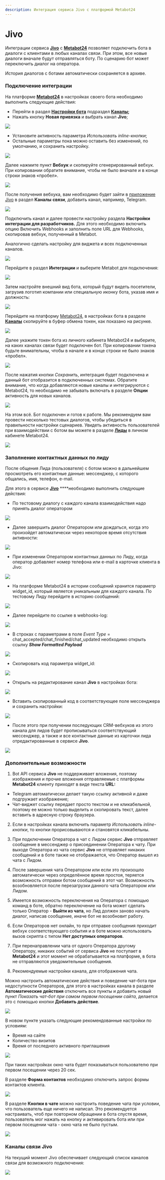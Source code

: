```yaml
---
description: Интеграция сервиса Jivo с платформой Metabot24
---
```


# Jivo

Интеграции сервиса [**Jivo**](https://www.jivo.ru) с [**Metabot24**](https://app.metabot24.com) позволяет подключить бота в диалоги с клиентами в любых каналах связи. При этом, все новые диалоги вначале будут отправляться боту. По сценарию бот может переключить диалог на оператора.

История диалогов с ботами автоматически сохраняется в архиве.

### Подключение интеграции

На платформе [**Metabot24**](https://app.metabot24.com) в настройках своего бота необходимо выполнить следующие действия:

* Перейти в раздел [**Настройки бота**](https://app.metabot24.com/bot-channel#) подраздел [**Каналы**](https://metarex.gitbook.io/metabot24/panel-upravleniya-botom/kanaly)**;**
* Нажать кнопку **Новая привязка** и выбрать канал **Jivo**;

![](../.gitbook/assets/izobrazhenie%20%28322%29.png)

* Установите активность параметра _Использовать inline-кнопки_;
* Остальные параметры пока можно оставить без изменений, по умолчанию, и сохранить настройку.

![](../.gitbook/assets/izobrazhenie%20%28330%29.png)

Далее нажмите пункт **Вебхук** и скопируйте сгенерированный вебхук. При копировании обратите внимание, чтобы не было вначале и в конце строки знаков «пробел».

![](../.gitbook/assets/izobrazhenie%20%28375%29.png)

После получения вебхука, вам необходимо будет зайти в [приложение Jivo](https://app.jivosite.com/settings/integrations) в раздел **Каналы** **связи**, добавить канал, например, Telegram.

![](../.gitbook/assets/izobrazhenie%20%28230%29.png)

Подключить канал и далее провести настройку раздела **Настройки интеграции для разработчиков.** Для этого необходимо включить опцию Включить Webhooks и  заполнить поле URL для Webhooks, скопировав вебхук, полученный в Metabot.

Аналогично сделать настройку для виджета и всех подключенных каналов.

![](../.gitbook/assets/izobrazhenie%20%28316%29.png)

Перейдите в раздел **Интеграции** и выберите Metabot для подключения:

![](../.gitbook/assets/izobrazhenie%20%2816%29.png)

Затем настройте внешний вид бота, который будут видеть посетители, загрузив логотип компании или специальную иконку бота, указав имя и должность:

![](../.gitbook/assets/izobrazhenie%20%2857%29.png)

Перейдите на платформу [Metabot24](https://app.metabot24.com), в настройках бота в разделе [**Каналы**](https://app.metabot24.com/bot-channel) скопируйте в буфер обмена токен, как показано на рисунке.

![](../.gitbook/assets/izobrazhenie%20%28116%29.png)

Далее укажите токен бота из личного кабинета Metabot24 и выберите, на каких каналах связи будет подключен бот. При копировании токена будьте внимательны, чтобы в начале и в конце строки не было знаков «пробел».

![](../.gitbook/assets/izobrazhenie%20%28296%29.png)

После нажатия кнопки _Сохранить_, интеграция будет подключена и данный бот отобразится в подключенных системах. Обратите внимание, что когда добавляются новые каналы и интегрируются с Metabot24, то необходимо не забывать включать в разделе **Опции** активность для новых каналов.

![](../.gitbook/assets/izobrazhenie%20%2882%29.png)

На этом всё. Бот подключен и готов к работе. Мы рекомендуем вам провести несколько тестовых диалогов, чтобы убедиться в правильности настройки сценариев. Увидеть активность пользователей при взаимодействии с ботом вы можете в разделе [**Лиды**](https://app.metabot24.com/lead) в личном кабинете Metabot24.

![](../.gitbook/assets/izobrazhenie%20%28234%29.png)

### Заполнение контактных данных по лиду

После общения Лида \(пользователя\) с ботом можно в дальнейшем просмотреть его контактные данные: мессенджер, с которого общались, имя, телефон, e-mail.

Для этого в сервисе [**Jivo**](https://app.jivosite.com) ****необходимо выполнить следующие действия:

* По тестовому диалогу с каждого канала взаимодействия надо принять диалог оператором 

![](../.gitbook/assets/izobrazhenie%20%28161%29.png)

* Далее завершить диалог Оператором или дождаться, когда это произойдет автоматически через некоторое время отсутствия активности: 

![](../.gitbook/assets/izobrazhenie%20%28363%29.png)

* При изменении Оператором контактных данных по Лиду, когда оператор добавляет номер телефона или e-mail в карточке клиента в Jivo:

![](../.gitbook/assets/izobrazhenie%20%2869%29.png)

* На платформе Metabot24 в истории сообщений хранится параметр widget\_id, который является уникальным для каждого канала. По тестовому Лиду перейдите в историю сообщений:

![](../.gitbook/assets/izobrazhenie%20%2898%29.png)

* Далее перейдите по ссылке в webhooks-log:

![](../.gitbook/assets/izobrazhenie%20%28288%29.png)

* В строках с параметрами в поле _Event Type_ = chat\_accepted/chat\_finished/chat\_updated необходимо открыть ссылку _**Show Formatted Payload**_

![](../.gitbook/assets/izobrazhenie%20%28262%29.png)

* Cкопировать код параметра widget\_id:

![](../.gitbook/assets/izobrazhenie%20%28301%29.png)

* Открыть на редактирование канал **Jivo** в настройках бота:

![](../.gitbook/assets/izobrazhenie%20%287%29.png)

* Вставить скопированный код в соответствующее поле мессенджера и сохранить настройки:

![](../.gitbook/assets/izobrazhenie%20%28317%29.png)

* После этого при получении последующих CRM-вебхуков из этого канала для лидов будет прописываться соответствующий мессенджер, а также и все контактные данные из карточки лида отредактированные в сервисе **Jivo**.

![](../.gitbook/assets/izobrazhenie%20%28129%29.png)

### Дополнительные возможности

1. Bot API сервиса **Jivo** не поддерживает вложения, поэтому изображения и прочие вложения отправляемые с платформы **Metabot24** клиенту приходят в виде текста **URL:**

* Telegram автоматически делает такую ссылку активной и даже подгружает изображение;
* Чат-виджет ссылку передает просто текстом и не кликабельной, поэтому ее можно только выделить и скопировать текст, далее вставить в адресную строку браузера. 

2. Если в настройках канала включить параметр _Использовать inline-кнопки_, то кнопки прорисовываются и становятся кликабельны.

3. При подключении Оператора в чат с Лидом сервис **Jivo** отправляет сообщение в мессенджер о присоединении Оператора к чату. При выходе Оператора из чата сервис **Jivo** не отправляет никаких сообщений и в боте также не отображается, что Оператор вышел из чата с Лидом.

4. После завершения чата Оператором или если это произошло автоматически через определённое время простоя, теряется возможность отправки ботом сообщений в этот чат. Возможность возобновляется после перезагрузки данного чата Оператором или Лидом.

5. Имеется возможность переключения на Оператора с помощью команд в боте, обратно переключение на бота может сделать только Оператор - **Выйти из чата**, но Лид должен заново начать диалог, написав сообщение, иначе бот не возобновит работу.

6. Если Операторов нет онлайн, то при отправке сообщения приходит вебхук соответствующего события и в боте можно использовать вызов скрипта с типом **Нет доступных операторов**.

7. При перенаправлении чата от одного Оператора другому Оператору, никаких событий от сервиса **Jivo** не поступает в **Metabot24** и этот момент не обрабатывается на платформе, в бота не отправляются уведомительные сообщения.

8. Рекомендуемые настройки канала, для отображения чата.

Можно настроить автоматические действия и поведение чат-бота при недоступности Операторов, для этого в настройках канала в разделе **Автоматические действия** отключить все пункты и добавить новый пункт _Показать чат-бот при самом первом посещении сайта_, делается это с помощью кнопки **Добавить действие**.

![](../.gitbook/assets/izobrazhenie%20%28418%29.png)

В новом пункте указать следующие рекомендованные настройки по условиям:

* Время на сайте
* Количество визитов
* Время от последнего активного приглашения

![](../.gitbook/assets/izobrazhenie%20%28431%29.png)

При таких настройках окно чата будет показываться пользователю при первом посещении через 20 сек.

В разделе **Форма контактов** необходимо отключить запрос формы контактов клиента.

![](../.gitbook/assets/izobrazhenie%20%28427%29.png)

В разделе **Кнопки в чате** можно настроить поведение чата при условии, что пользователь еще ничего не написал. Это рекомендуется настраивать, чтоб при повторном обращении в бота спустя время, пользователь мог нажать на кнопку и активировать бота или при первом посещении чата - окно чата не было пустым.

![](../.gitbook/assets/izobrazhenie%20%28421%29.png)

### Каналы связи Jivo

На текущий момент Jivo обеспечивает следующий список каналов связи для возможного подключения:

![](../.gitbook/assets/izobrazhenie%20%28214%29.png)


